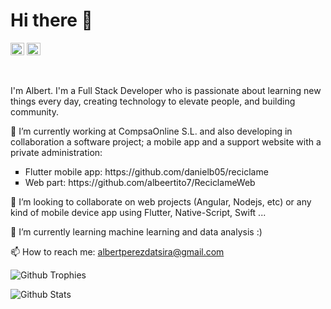 <!--### Hi there 👋-->

<h1 align="left">Hi there 👋</h1>
<p align="left">
<a href="https://github.com/albeertito7" target="_blank"><img width="22px" src="https://cdn.jsdelivr.net/npm/simple-icons@3.0.1/icons/github.svg" alt="Albert Pérez Datsira" height="20" width="20" /></a>
<a href="https://www.linkedin.com/in/albert-pérez-datsira" target="_blank"><img width="22px" src="https://cdn.jsdelivr.net/npm/simple-icons@3.0.1/icons/linkedin.svg" alt="Albert Pérez Datsira" height="20" width="20" /></a>
</p>
</br>
<p>I'm Albert. I'm a Full Stack Developer who is passionate about learning new things every day, creating technology to elevate people, and building community.</p>

<p>🔭 I’m currently working at CompsaOnline S.L. and also developing in collaboration a software project; a mobile app and a support website with a private administration:</p>
<ul style="list-style-type:square">
	<li>Flutter mobile app: https://github.com/danielb05/reciclame</li>
	<li>Web part: https://github.com/albeertito7/ReciclameWeb</li>
</ul>

👯 I’m looking to collaborate on web projects (Angular, Nodejs, etc) or any kind of mobile device app using Flutter, Native-Script, Swift ...

🌱 I’m currently learning machine learning and data analysis :) 

📫 How to reach me: albertperezdatsira@gmail.com


<!--
**albeertito7/albeertito7** is a ✨ _special_ ✨ repository because its `README.md` (this file) appears on your GitHub profile.

Here are some ideas to get you started:

- 🔭 I’m currently working on ...
- 🌱 I’m currently learning ...
- 👯 I’m looking to collaborate on ...
- 🤔 I’m looking for help with ...
- 💬 Ask me about ...
- 📫 How to reach me: ...
- 😄 Pronouns: ...
- ⚡ Fun fact: ...
-->

<p align="left">
	<img src="https://github-profile-trophy.vercel.app/?username=albeertito7&row=1&column=6&count_private=true&include_all_commits=true&" alt="Github Trophies"/>
</p>
<p align="left">
	<img src="https://github-readme-stats.vercel.app/api?username=albeertito7&theme=algolia&count_private=true&include_all_commits=true&show_icons=true" alt="Github Stats"/>
</p>

